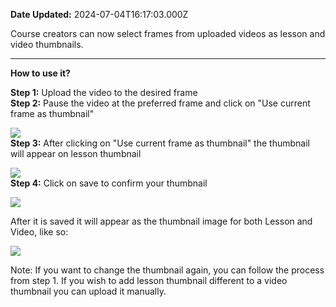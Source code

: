 **Date Updated:** 2024-07-04T16:17:03.000Z

Course creators can now select frames from uploaded videos as lesson and video thumbnails.

---

**How to use it?**  
  
**Step 1:** Upload the video to the desired frame  
**Step 2:** Pause the video at the preferred frame and click on "Use current frame as thumbnail"

  
![](https://s3.amazonaws.com/cdn.freshdesk.com/data/helpdesk/attachments/production/155028697039/original/WFN0qbp6jpvWtmYc1pY5_u6200RfuYZX-Q.png?1720084761)  
**Step 3:** After clicking on "Use current frame as thumbnail" the thumbnail will appear on lesson thumbnail

  
![](https://s3.amazonaws.com/cdn.freshdesk.com/data/helpdesk/attachments/production/155028697344/original/GzuvB2nZS_fSguldr3VMNQ-ltTrcK23Ijw.png?1720084920)  
**Step 4:** Click on save to confirm your thumbnail

  
![](https://s3.amazonaws.com/cdn.freshdesk.com/data/helpdesk/attachments/production/155028697599/original/a1KYU90v4_ySQlj--wDxZlB364mUZ58DLw.png?1720085093)  
  
After it is saved it will appear as the thumbnail image for both Lesson and Video, like so:

  
![](https://s3.amazonaws.com/cdn.freshdesk.com/data/helpdesk/attachments/production/155028697699/original/lMx5F57Awd4oMAmCyEelP197FaAJ5WSkOw.png?1720085175)
  
  
Note: If you want to change the thumbnail again, you can follow the process from step 1. If you wish to add lesson thumbnail different to a video thumbnail you can upload it manually.

  